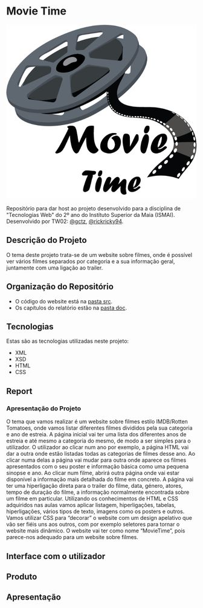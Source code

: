 # Movie Time

![](src/images/TW02_logo.png)

Repositório para dar host ao projeto desenvolvido para a disciplina de "Tecnologias Web" do 2º ano do Instítuto Superior da Maia (ISMAI).
Desenvolvido por TW02: [@gctz](https://github.com/gctz), [@rickricky94](https://github.com/rickricky94).

## Descrição do Projeto

O tema deste projeto trata-se de um website sobre filmes, onde é possível ver vários filmes separados por categoria e a sua informação geral, juntamente com uma ligação ao trailer.

## Organização do Repositório

- O código do website está na [pasta src](https://github.com/TCM-TW02/trabalhofinal/tree/main/src).
- Os capítulos do relatório estão na [pasta doc](https://github.com/exemploTrabalho/report/tree/main/doc).

## Tecnologias

Estas são as tecnologias utilizadas neste projeto:

- XML
- XSD
- HTML
- CSS

## Report

### Apresentação do Projeto
O tema que vamos realizar é um website sobre filmes estilo IMDB/Rotten Tomatoes, onde vamos listar diferentes filmes divididos pela sua categoria e ano de estreia.
A página inicial vai ter uma lista dos diferentes anos de estreia e até mesmo a categoria do mesmo, de modo a ser simples para o utilizador. O utilizador ao clicar num ano por exemplo, a página HTML vai dar a outra onde estão listadas todas as categorias de filmes desse ano. Ao clicar numa delas a página vai mudar para outra onde aparece os filmes apresentados com o seu poster e informação básica como uma pequena sinopse e ano. Ao clicar num filme, abrirá outra página onde vai estar disponível a informação mais detalhada do filme em concreto. A página vai ter uma hiperligação direta para o trailer do filme, data, género, atores, tempo de duração do filme, a informação normalmente encontrada sobre um filme em particular. 
Utilizando os conhecimentos de HTML e CSS adquiridos nas aulas vamos aplicar listagem, hiperligações, tabelas, hiperligações, vários tipos de texto, imagens como os posters e outros. Vamos utilizar CSS para “decorar” o website com um design apelativo que vão ser fiéis uns aos outros, com por exemplo seletores para tornar o website mais dinâmico.
O website vai ter como nome “MovieTime”, pois parece-nos adequado para um website sobre filmes.

## Interface com o utilizador

## Produto

## Apresentação

